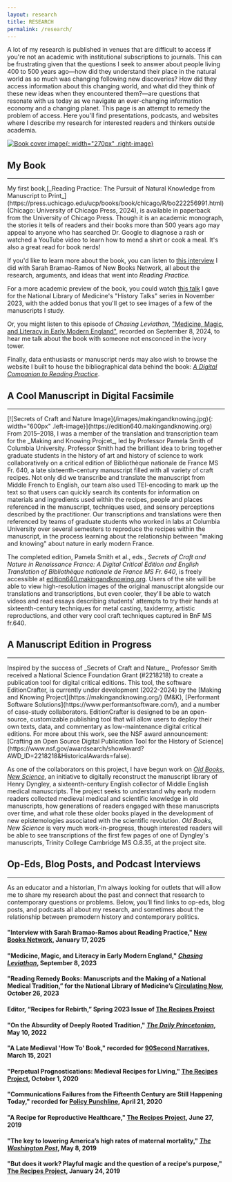 ```yaml
---
layout: research
title: RESEARCH
permalink: /research/
---
```


A lot of my research is published in venues that are difficult to access if you're not an academic
with institutional subscriptions to journals. This can be frustrating given that the questions I seek
to answer about people living 400 to 500 years ago—how did they understand their place in the natural world as
so much was changing following new discoveries? How did they access information about this changing world,
and what did they think of these new ideas when they encountered them?—are questions that resonate
with us today as we navigate an ever-changing information economy and a changing planet. This page
is an attempt to remedy the problem of access. Here you'll find presentations, podcasts, and websites where I describe my research for interested
readers and thinkers outside academia. 

[![Book cover image](https://press.uchicago.edu/dam/ucp/books/jacket/978/02/26/83/9780226834894.jpg){: width="270px" .right-image}](https://press.uchicago.edu/ucp/books/book/chicago/R/bo222256991.html)
## My Book
<hr>
My first book,[_Reading Practice: The Pursuit of Natural Knowledge from Manuscript to Print_](https://press.uchicago.edu/ucp/books/book/chicago/R/bo222256991.html) (Chicago: University of Chicago Press, 2024),
is available in paperback from the University of Chicago Press. Though it is an academic monograph,
the stories it tells of readers and their books more than 500 years ago may appeal to anyone
who has searched Dr. Google to diagnose a rash or watched a YouTube video to learn how to 
mend a shirt or cook a meal. It's also a great read for book nerds!

If you'd like to learn more about the book, you can listen to [this interview](https://newbooksnetwork.com/reading-practice) I did with Sarah
Bramao-Ramos of New Books Network, all about the research, arguments, and ideas that went into _Reading Practice._

For a more academic preview of the book, you could watch [this talk](https://videocast.nih.gov/watch=48702) I gave for
the National Library of Medicine's "History Talks" series in November 2023, with the added bonus that you'll get to see images of a few of the manuscripts I study.

Or, you might listen to
this episode of _Chasing Leviathan_, ["Medicine, Magic, and Literacy in Early Modern England"](https://youtube.com/@chasingleviathan?si=gKkajgW0_k8JXAs3), 
recorded on September 8, 2024, to hear me talk about the book with someone not ensconced in the ivory tower. 

Finally, data enthusiasts or 
manuscript nerds may also wish to browse the website I built to house the bibliographical data behind the book: [_A Digital Companion to Reading Practice_](https://readingpractice.github.io).

## A Cool Manuscript in Digital Facsimile
<hr>
[![Secrets of Craft and Nature Image](/images/makingandknowing.jpg){: width="600px" .left-image}](https://edition640.makingandknowing.org) From 2015–2018, I was a member of the translation and transcription team for the _Making and Knowing Projcet_, led by
Professor Pamela Smith of Columbia University. Professor Smith had the brilliant idea to bring together
graduate students in the history of art and history of science to work collaboratively on a critical edition of 
Bibliothèque nationale de France MS Fr. 640, a late sixteenth-century manuscript filled with all variety of
craft recipes. Not only did we transcribe and translate the manuscript from Middle French to English, our team also
used TEI-encoding to mark up the text so that users can quickly search its contents for information on materials and
ingredients used within the recipes, people and places referenced in the manuscript, techniques used, and sensory perceptions
described by the practitioner. Our transcriptions and translations were then referenced by teams of 
graduate students who worked in labs at Columbia University over several semesters to reproduce the recipes
within the manuscript, in the process learning about the relationship between "making and knowing" about nature
in early modern France.

The completed edition, Pamela Smith et al., eds., _Secrets of Craft and Nature in Renaissance France: A Digital Critical Edition and English
Translation of Bibliothèque nationale de France MS Fr. 640_, is freely accessible at [edition640.makingandknowing.org](https://edition640.makingandknowing.org). 
Users of the site will be able to view high-resolution images of the original manuscript alongside our translations 
and transcriptions, but even cooler, they'll be able to watch videos and read essays describing students' attempts to
try their hands at sixteenth-century techniques for metal casting, taxidermy, artistic reproductions, and other very cool craft
techniques captured in BnF MS fr.640.


## A Manuscript Edition in Progress
<hr>
Inspired by the success of _Secrets of Craft and Nature_, Professor Smith received a National Science Foundation Grant (#2218218) to
create a publication tool for digital critical editions. This tool, the software EditionCrafter, is currently under development (2022-2024) by the 
[Making and Knowing Project](https://makingandknowing.org/) (M&K), [Performant Software Solutions](https://www.performantsoftware.com/), 
and a number of case-study collaborators. EditionCrafter is designed to be an open-source, customizable 
publishing tool that will allow users to deploy their own texts, data, and commentary as 
low-maintenance digital critical editions. For more about this work, see the NSF award 
announcement: [Crafting an Open Source Digital Publication Tool for the History of Science](https://www.nsf.gov/awardsearch/showAward?AWD_ID=2218218&HistoricalAwards=false). 

As one of the collaborators on this project, I have begun work on [_Old Books, New Science_](https://cu-mkp.github.io/dyngleyfamily-editioncrafter-website/),
an initiative to digitally reconstruct the manuscript library of Henry Dyngley, a sixteenth-century English collector of Middle English medical manuscripts. 
The project seeks to understand why early modern readers collected medieval medical and scientific knowledge in old manuscripts, how generations of readers 
engaged with these manuscripts over time, and what role these older books played in the development of new epistemologies associated with the scientific revolution.
_Old Books, New Science_ is very much  work-in-progress, though interested readers will be able to see transcriptions of the first
few pages of one of Dyngley's manuscripts, Trinity College Cambridge MS O.8.35, at the project site.

## Op-Eds, Blog Posts, and Podcast Interviews
<hr>
As an educator and a historian, I'm always looking for outlets that will allow me to share 
my research about the past and connect that research to contemporary questions or problems. Below, you'll find 
links to op-eds, blog posts, and podcasts all about my research, and sometimes about the relationship between premodern history and contemporary politics.

#### "Interview with Sarah Bramao-Ramos about __Reading Practice__," [New Books Network](https://newbooksnetwork.com/reading-practice), January 17, 2025

#### "Medicine, Magic, and Literacy in Early Modern England," [_Chasing Leviathan_](https://youtube.com/@chasingleviathan?si=gKkajgW0_k8JXAs3), September 8, 2023

#### "Reading Remedy Books: Manuscripts and the Making of a National Medical Tradition,” for the National Library of Medicine’s [Circulating Now](https://circulatingnow.nlm.nih.gov/2023/10/26/reading-remedy-books-manuscripts-and-the-making-of-a-national-medical-tradition/), October 26, 2023

#### Editor, “Recipes for Rebirth,” Spring 2023 Issue of [The Recipes Project](https://recipes.hypotheses.org/spring-2023)

#### "On the Absurdity of Deeply Rooted Tradition," [_The Daily Princetonian_](https://www.dailyprincetonian.com/article/2022/05/history-abortion-rooted-tradition-absurd-scholar), May 10, 2022

#### "A Late Medieval 'How To' Book," recorded for [90Second Narratives](https://www.buzzsprout.com/925213/8138773), March 15, 2021

#### "Perpetual Prognostications: Medieval Recipes for Living," [The Recipes Project](https://recipes.hypotheses.org/17522), October 1, 2020

#### "Communications Failures from the Fifteenth Century are Still Happening Today," recorded for [Policy Punchline](https://www.policypunchline.com/episodes/2020/4/21/melissa-reynolds), April 21, 2020

#### "A Recipe for Reproductive Healthcare," [The Recipes Project](https://recipes.hypotheses.org/15134), June 27, 2019

#### "The key to lowering America’s high rates of maternal mortality," [_The Washington Post_](https://www.washingtonpost.com/outlook/2019/05/09/key-lowering-americas-high-rates-maternal-mortality/), May 8, 2019

#### "But does it work? Playful magic and the question of a recipe's purpose," [The Recipes Project](https://recipes.hypotheses.org/14220), January 24, 2019

